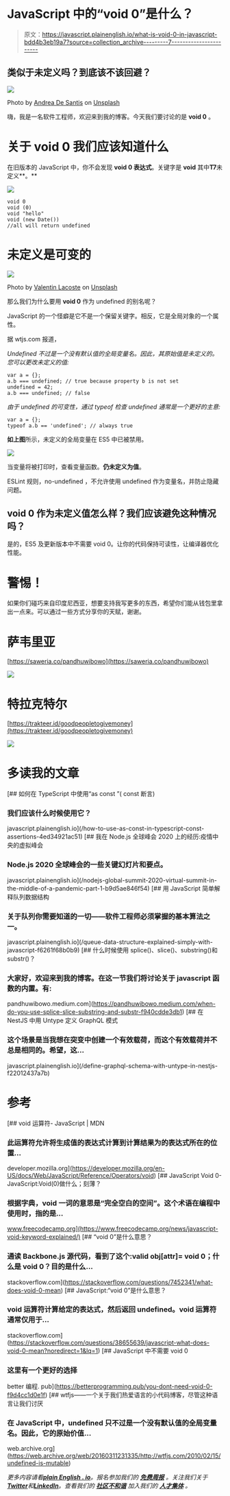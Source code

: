 # JavaScript 中的“void 0”是什么？

> 原文：<https://javascript.plainenglish.io/what-is-void-0-in-javascript-bdd4b3eb19a7?source=collection_archive---------7----------------------->

## 类似于未定义吗？到底该不该回避？

![](img/f8717f5b6e4726f7e0491e18fb1e0c45.png)

Photo by [Andrea De Santis](https://unsplash.com/@santesson89?utm_source=medium&utm_medium=referral) on [Unsplash](https://unsplash.com?utm_source=medium&utm_medium=referral)

嗨，我是一名软件工程师，欢迎来到我的博客。今天我们要讨论的是 **void 0** 。

# 关于 void 0 我们应该知道什么

在旧版本的 JavaScript 中，你不会发现 **void 0 表达式**。关键字是 **void** 其中**T7**未定义**。**

![](img/a38877ba418fbdbf5baa2a1f834b0c2e.png)

```
void 0
void (0)
void "hello"
void (new Date())
//all will return undefined
```

# **未定义是可变的**

![](img/8b77bf8d26ed5528ac224954a75b3ba7.png)

Photo by [Valentin Lacoste](https://unsplash.com/@valentinlacoste?utm_source=medium&utm_medium=referral) on [Unsplash](https://unsplash.com?utm_source=medium&utm_medium=referral)

那么我们为什么要用 **void 0** 作为 undefined 的别名呢？

JavaScript 的一个怪癖是它不是一个保留关键字。相反，它是全局对象的一个属性。

据 wtjs.com 报道，

*Undefined 不过是一个没有默认值的全局变量名。因此，其原始值是未定义的。您可以更改未定义的值:*

```
var a = {};
a.b === undefined; // true because property b is not set
undefined = 42;
a.b === undefined; // false
```

*由于 undefined 的可变性，通过 typeof 检查 undefined 通常是一个更好的主意:*

```
var a = {};
typeof a.b == 'undefined'; // always true
```

**如上图**所示，未定义的全局变量在 ES5 中已被禁用。

![](img/75514b4ac26a44a4976b51e3d5356689.png)

当变量将被打印时，查看变量函数。**仍未定义为值**。

ESLint 规则，no-undefined ，不允许使用 undefined 作为变量名，并防止隐藏问题。

## void 0 作为未定义值怎么样？我们应该避免这种情况吗？

是的，ES5 及更新版本中不需要 void 0。让你的代码保持可读性，让编译器优化性能。

# 警惕！

如果你们碰巧来自印度尼西亚，想要支持我写更多的东西，希望你们能从钱包里拿出一点来。可以通过一些方式分享你的天赋，谢谢。

# 萨韦里亚

[https://saweria.co/pandhuwibowo](https://saweria.co/pandhuwibowo)

![](img/a6b5d34fb407d8340da8e550a53f1f9a.png)

# 特拉克特尔

[https://trakteer.id/goodpeopletogivemoney](https://trakteer.id/goodpeopletogivemoney)

![](img/884dc911ade81dd2a9963b4ee9795c1e.png)

# 多读我的文章

[](/how-to-use-as-const-in-typescript-const-assertions-4ed34921ac51) [## 如何在 TypeScript 中使用“as const ”( const 断言)

### 我们应该什么时候使用它？

javascript.plainenglish.io](/how-to-use-as-const-in-typescript-const-assertions-4ed34921ac51) [](/nodejs-global-summit-2020-virtual-summit-in-the-middle-of-a-pandemic-part-1-b9d5ae846f54) [## 我在 Node.js 全球峰会 2020 上的经历:疫情中央的虚拟峰会

### Node.js 2020 全球峰会的一些关键幻灯片和要点。

javascript.plainenglish.io](/nodejs-global-summit-2020-virtual-summit-in-the-middle-of-a-pandemic-part-1-b9d5ae846f54) [](/queue-data-structure-explained-simply-with-javascript-f6261f68b0b9) [## 用 JavaScript 简单解释队列数据结构

### 关于队列你需要知道的一切——软件工程师必须掌握的基本算法之一。

javascript.plainenglish.io](/queue-data-structure-explained-simply-with-javascript-f6261f68b0b9) [](https://pandhuwibowo.medium.com/when-do-you-use-splice-slice-substring-and-substr-f940cdde3db1) [## 什么时候使用 splice()、slice()、substring()和 substr()？

### 大家好，欢迎来到我的博客。在这一节我们将讨论关于 javascript 函数的内置。有:

pandhuwibowo.medium.com](https://pandhuwibowo.medium.com/when-do-you-use-splice-slice-substring-and-substr-f940cdde3db1) [](/define-graphql-schema-with-untype-in-nestjs-f22012437a7b) [## 在 NestJS 中用 Untype 定义 GraphQL 模式

### 这个场景是当我想在突变中创建一个有效载荷，而这个有效载荷并不总是相同的。希望，这…

javascript.plainenglish.io](/define-graphql-schema-with-untype-in-nestjs-f22012437a7b) 

# 参考

[](https://developer.mozilla.org/en-US/docs/Web/JavaScript/Reference/Operators/void) [## void 运算符- JavaScript | MDN

### 此运算符允许将生成值的表达式计算到计算结果为的表达式所在的位置…

developer.mozilla.org](https://developer.mozilla.org/en-US/docs/Web/JavaScript/Reference/Operators/void) [](https://www.freecodecamp.org/news/javascript-void-keyword-explained/) [## JavaScript Void 0-JavaScript:Void(0)做什么；刻薄？

### 根据字典，void 一词的意思是“完全空白的空间”。这个术语在编程中使用时，指的是…

www.freecodecamp.org](https://www.freecodecamp.org/news/javascript-void-keyword-explained/) [](https://stackoverflow.com/questions/7452341/what-does-void-0-mean) [## “void 0”是什么意思？

### 通读 Backbone.js 源代码，看到了这个:valid obj[attr]= void 0；什么是 void 0？目的是什么…

stackoverflow.com](https://stackoverflow.com/questions/7452341/what-does-void-0-mean) [](https://stackoverflow.com/questions/38655639/javascript-what-does-void-0-mean?noredirect=1&lq=1) [## JavaScript:“void 0”是什么意思？

### void 运算符计算给定的表达式，然后返回 undefined。void 运算符通常仅用于…

stackoverflow.com](https://stackoverflow.com/questions/38655639/javascript-what-does-void-0-mean?noredirect=1&lq=1) [](https://betterprogramming.pub/you-dont-need-void-0-f9d4cc1d0e1f) [## JavaScript 中不需要 void 0

### 这里有一个更好的选择

better 编程. pub](https://betterprogramming.pub/you-dont-need-void-0-f9d4cc1d0e1f)  [## wtfjs——一个关于我们热爱语言的小代码博客，尽管这种语言让我们讨厌

### 在 JavaScript 中，undefined 只不过是一个没有默认值的全局变量名。因此，它的原始价值…

web.archive.org](https://web.archive.org/web/20160311231335/http://wtfjs.com/2010/02/15/undefined-is-mutable) 

*更多内容请看*[***plain English . io***](https://plainenglish.io/)*。报名参加我们的* [***免费周报***](http://newsletter.plainenglish.io/) *。关注我们关于*[***Twitter***](https://twitter.com/inPlainEngHQ)*和*[***LinkedIn***](https://www.linkedin.com/company/inplainenglish/)*。查看我们的* [***社区不和谐***](https://discord.gg/GtDtUAvyhW) *加入我们的* [***人才集体***](https://inplainenglish.pallet.com/talent/welcome) *。*